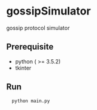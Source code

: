 # gossipSimulator  
  gossip protocol simulator
## Prerequisite
  - python ( >= 3.5.2)
  - tkinter

## Run
```
  python main.py
```

